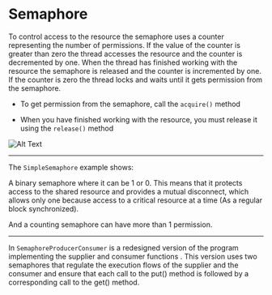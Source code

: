 # Semaphore

To control access to the resource the semaphore uses a counter representing the number of permissions. If the value of the counter is greater than zero the thread accesses the resource and the counter is decremented by one. When the thread has finished working with the resource the semaphore is released and the counter is incremented by one. If the counter is zero the thread locks and waits until it gets permission from the semaphore.

* To get permission from the semaphore, call the `acquire()` method

* When you have finished working with the resource, you must release it using the `release()` method

![Alt Text](https://github.com/bbogdasha/multithreading/tree/master/resources/screenshots/semaphore.gif)

---

The `SimpleSemaphore` example shows: 

A binary semaphore where it can be 1 or 0. This means that it protects access to the shared resource and provides a mutual disconnect, which allows only one because access to a critical resource at a time (As a regular block synchronized).

And a counting semaphore can have more than 1 permission.

---

In `SemaphoreProducerConsumer` is a redesigned version of the program implementing the supplier and consumer functions . This version uses two semaphores that regulate the execution flows of the supplier and the consumer and ensure that each call to the put() method is followed by a corresponding call to the get() method.